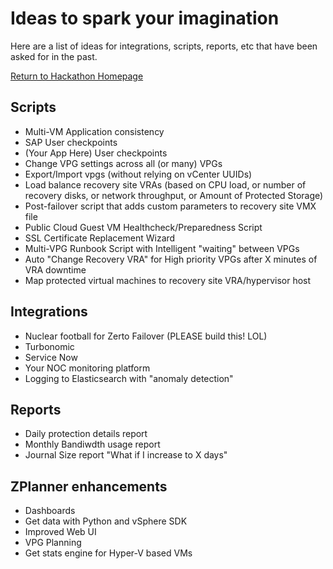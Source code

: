 # Ideas to spark your imagination

Here are a list of ideas for integrations, scripts, reports, etc that have been asked for in the past.

[Return to Hackathon Homepage](https://github.com/recklessop/hackathon)

## Scripts
- Multi-VM Application consistency
- SAP User checkpoints
- (Your App Here) User checkpoints
- Change VPG settings across all (or many) VPGs
- Export/Import vpgs (without relying on vCenter UUIDs)
- Load balance recovery site VRAs (based on CPU load, or number of recovery disks, or network throughput, or Amount of Protected Storage)
- Post-failover script that adds custom parameters to recovery site VMX file
- Public Cloud Guest VM Healthcheck/Preparedness Script
- SSL Certificate Replacement Wizard
- Multi-VPG Runbook Script with Intelligent "waiting" between VPGs
- Auto "Change Recovery VRA" for High priority VPGs after X minutes of VRA downtime
- Map protected virtual machines to recovery site VRA/hypervisor host

## Integrations
- Nuclear football for Zerto Failover (PLEASE build this! LOL)
- Turbonomic
- Service Now
- Your NOC monitoring platform
- Logging to Elasticsearch with "anomaly detection"

## Reports
- Daily protection details report
- Monthly Bandiwdth usage report
- Journal Size report "What if I increase to X days"

## ZPlanner enhancements
- Dashboards
- Get data with Python and vSphere SDK
- Improved Web UI
- VPG Planning
- Get stats engine for Hyper-V based VMs
